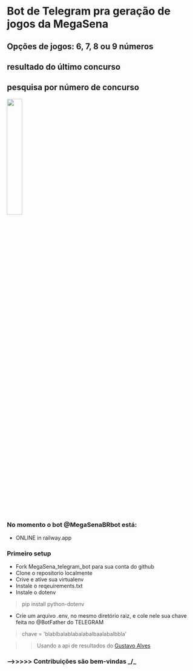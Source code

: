 # Bot de Telegram pra geração de jogos da MegaSena

## Opções de jogos: 6, 7, 8 ou 9 números 
## resultado do último concurso 
## pesquisa por número de concurso

<img src="https://user-images.githubusercontent.com/67715164/160456958-e695816c-93ef-4df5-b041-80efc285a0a4.png" style="width:28%">


### No momento o bot @MegaSenaBRbot está:
- ONLINE  in railway.app




### Primeiro setup
- Fork MegaSena_telegram_bot para sua conta do github
- Clone o repositorio localmente
- Crive e ative sua virtualenv
- Instale o reqeuirements.txt
- Instale o dotenv
> pip install python-dotenv
- Crie um arquivo .env, no mesmo diretório raiz, e cole nele sua chave feita no @BotFather do TELEGRAM
> chave = 'blablbalablabalabalbaalabalbbla'

>>Usando a api de resultados do [Gustavo Alves](https://github.com/guto-alves/loterias-api)
### -->>>>> Contribuições são bem-vindas _/\_



